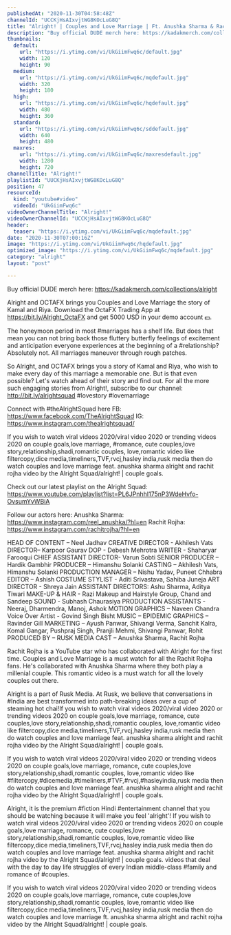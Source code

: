```yaml
---
publishedAt: "2020-11-30T04:58:48Z"
channelId: "UCCKjHsAIxvjtWG8KOcLuG8Q"
title: "Alright! | Couples and Love Marriage | Ft. Anushka Sharma & Rachit Rojha"
description: "Buy official DUDE merch here: https://kadakmerch.com/collections/alright\n\nAlright and OCTAFX brings you Couples and Love Marriage the story of  Kamal and Riya. \nDownload the OctaFX Trading App at https://bit.ly/Alright_OctaFX and get 5000 USD in your demo account 💵. \n\nThe honeymoon period in most #marriages has a shelf life. But does that mean you can not bring back those fluttery butterfly feelings of excitement and anticipation everyone experiences at the beginning of a #relationship? Absolutely not. All marriages maneuver through rough patches.\n\nSo Alright, and OCTAFX brings you a story of Kamal and Riya, who wish to make every day of this marriage a memorable one. But is that even possible? Let's watch ahead of their story and find out. For all the more such engaging stories from Alright!, subscribe to our channel: http://bit.ly/alrightsquad\n#lovestory #lovemarriage \n\nConnect with #theAlrightSquad here\nFB: https://www.facebook.com/TheAlrightSquad\nIG: https://www.instagram.com/thealrightsquad/\n\nIf you wish to watch viral videos 2020/viral video 2020 or trending videos 2020 on couple goals,love marriage, #romance, cute couples,love story,relationship,shadi,romantic couples, love,romantic video like filtercopy,dice media,timeliners,TVF,rvcj,hasley india,rusk media then do watch couples and love marriage feat. anushka sharma alright and rachit rojha video by the Alright Squad/alright! | couple goals.\n\nCheck out our latest playlist on the Alright Squad: https://www.youtube.com/playlist?list=PL6JPnhhI175nP3WdeHvfo-OvsumYvWBiA\n\nFollow our actors here:\nAnushka Sharma: https://www.instagram.com/reel_anushka/?hl=en\nRachit Rojha: https://www.instagram.com/rachitrojha/?hl=en\n\nHEAD OF CONTENT – Neel Jadhav\nCREATIVE DIRECTOR - Akhilesh Vats\nDIRECTOR– Karpoor Gaurav\nDOP - Debesh Mehrotra\nWRITER - Shaharyar Farooqui\nCHIEF ASSISTANT DIRECTOR- Varun Sobti\nSENIOR PRODUCER – Hardik Gambhir\nPRODUCER – Himanshu Solanki\nCASTING – Akhilesh Vats, Himanshu Solanki\nPRODUCTION MANAGER – Nishu Yadav, Puneet Chhabra\nEDITOR – Ashish\nCOSTUME STYLIST - Aditi Srivastava, Sahiba Juneja\nART DIRECTOR - Shreya Jain\nASSISTANT DIRECTORS: Ashu Sharma, Aditya Tiwari\nMAKE-UP & HAIR -  Razi Makeup and Hairstyle Group, Chand and Sandeep\nSOUND - Subhash Chaurasiya\nPRODUCTION ASSISTANTS - Neeraj, Dharmendra, Manoj, Ashok\nMOTION GRAPHICS – Naveen Chandra\nVoice Over Artist - Govind Singh Bisht\nMUSIC – EPIDEMIC\nGRAPHICS – Ravinder Gill\nMARKETING – Ayush Panwar, Shivangi Verma, Sanchit Kalra, Komal Gangar, Pushpraj Singh, Pranjli Mehmi, Shivangi Panwar, Rohit\nPRODUCED BY – RUSK MEDIA\nCAST –  Anushka Sharma, Rachit Rojha\n\nRachit Rojha is a YouTube star who has collaborated with Alright for the first time. Couples and Love Marriage is a must watch for all the Rachit Rojha fans. He's collaborated with Anushka Sharma where they both play a millenial couple. This romantic video is a must watch for all the lovely couples out there. \n\nAlright is a part of Rusk Media. At Rusk, we believe that conversations in #India are best transformed into path-breaking ideas over a cup of steaming hot chai!If you wish to watch viral videos 2020/viral video 2020 or trending videos 2020 on couple goals,love marriage, romance, cute couples,love story,relationship,shadi,romantic couples, love,romantic video like filtercopy,dice media,timeliners,TVF,rvcj,hasley india,rusk media then do watch couples and love marriage feat. anushka sharma alright and rachit rojha video by the Alright Squad/alright! | couple goals.\n\nIf you wish to watch viral videos 2020/viral video 2020 or trending videos 2020 on couple goals,love marriage, romance, cute couples,love story,relationship,shadi,romantic couples, love,romantic video like #filtercopy,#dicemedia,#timeliners,#TVF,#rvcj,#hasleyindia,rusk media then do watch couples and love marriage feat. anushka sharma alright and rachit rojha video by the Alright Squad/alright! | couple goals.\n\nAlright, it is the premium #fiction Hindi #entertainment channel that you should be watching because it will make you feel 'alright'! If you wish to watch viral videos 2020/viral video 2020 or trending videos 2020 on couple goals,love marriage, romance, cute couples,love story,relationship,shadi,romantic couples, love,romantic video like filtercopy,dice media,timeliners,TVF,rvcj,hasley india,rusk media then do watch couples and love marriage feat. anushka sharma alright and rachit rojha video by the Alright Squad/alright! | couple goals. videos that deal with the day to day life struggles of every Indian middle-class #family and romance of #couples.\n\nIf you wish to watch viral videos 2020/viral video 2020 or trending videos 2020 on couple goals,love marriage, romance, cute couples,love story,relationship,shadi,romantic couples, love,romantic video like filtercopy,dice media,timeliners,TVF,rvcj,hasley india,rusk media then do watch couples and love marriage ft. anushka sharma alright and rachit rojha video by the Alright Squad/alright! | couple goals."
thumbnails:
  default:
    url: "https://i.ytimg.com/vi/UkGiimFwq6c/default.jpg"
    width: 120
    height: 90
  medium:
    url: "https://i.ytimg.com/vi/UkGiimFwq6c/mqdefault.jpg"
    width: 320
    height: 180
  high:
    url: "https://i.ytimg.com/vi/UkGiimFwq6c/hqdefault.jpg"
    width: 480
    height: 360
  standard:
    url: "https://i.ytimg.com/vi/UkGiimFwq6c/sddefault.jpg"
    width: 640
    height: 480
  maxres:
    url: "https://i.ytimg.com/vi/UkGiimFwq6c/maxresdefault.jpg"
    width: 1280
    height: 720
channelTitle: "Alright!"
playlistId: "UUCKjHsAIxvjtWG8KOcLuG8Q"
position: 47
resourceId:
  kind: "youtube#video"
  videoId: "UkGiimFwq6c"
videoOwnerChannelTitle: "Alright!"
videoOwnerChannelId: "UCCKjHsAIxvjtWG8KOcLuG8Q"
header:
  teaser: "https://i.ytimg.com/vi/UkGiimFwq6c/mqdefault.jpg"
date: "2020-11-30T07:00:16Z"
image: "https://i.ytimg.com/vi/UkGiimFwq6c/hqdefault.jpg"
optimized_image: "https://i.ytimg.com/vi/UkGiimFwq6c/mqdefault.jpg"
category: "alright"
layout: "post"

---
```

Buy official DUDE merch here: https://kadakmerch.com/collections/alright

Alright and OCTAFX brings you Couples and Love Marriage the story of  Kamal and Riya. 
Download the OctaFX Trading App at https://bit.ly/Alright_OctaFX and get 5000 USD in your demo account 💵. 

The honeymoon period in most #marriages has a shelf life. But does that mean you can not bring back those fluttery butterfly feelings of excitement and anticipation everyone experiences at the beginning of a #relationship? Absolutely not. All marriages maneuver through rough patches.

So Alright, and OCTAFX brings you a story of Kamal and Riya, who wish to make every day of this marriage a memorable one. But is that even possible? Let's watch ahead of their story and find out. For all the more such engaging stories from Alright!, subscribe to our channel: http://bit.ly/alrightsquad
#lovestory #lovemarriage 

Connect with #theAlrightSquad here
FB: https://www.facebook.com/TheAlrightSquad
IG: https://www.instagram.com/thealrightsquad/

If you wish to watch viral videos 2020/viral video 2020 or trending videos 2020 on couple goals,love marriage, #romance, cute couples,love story,relationship,shadi,romantic couples, love,romantic video like filtercopy,dice media,timeliners,TVF,rvcj,hasley india,rusk media then do watch couples and love marriage feat. anushka sharma alright and rachit rojha video by the Alright Squad/alright! | couple goals.

Check out our latest playlist on the Alright Squad: https://www.youtube.com/playlist?list=PL6JPnhhI175nP3WdeHvfo-OvsumYvWBiA

Follow our actors here:
Anushka Sharma: https://www.instagram.com/reel_anushka/?hl=en
Rachit Rojha: https://www.instagram.com/rachitrojha/?hl=en

HEAD OF CONTENT – Neel Jadhav
CREATIVE DIRECTOR - Akhilesh Vats
DIRECTOR– Karpoor Gaurav
DOP - Debesh Mehrotra
WRITER - Shaharyar Farooqui
CHIEF ASSISTANT DIRECTOR- Varun Sobti
SENIOR PRODUCER – Hardik Gambhir
PRODUCER – Himanshu Solanki
CASTING – Akhilesh Vats, Himanshu Solanki
PRODUCTION MANAGER – Nishu Yadav, Puneet Chhabra
EDITOR – Ashish
COSTUME STYLIST - Aditi Srivastava, Sahiba Juneja
ART DIRECTOR - Shreya Jain
ASSISTANT DIRECTORS: Ashu Sharma, Aditya Tiwari
MAKE-UP & HAIR -  Razi Makeup and Hairstyle Group, Chand and Sandeep
SOUND - Subhash Chaurasiya
PRODUCTION ASSISTANTS - Neeraj, Dharmendra, Manoj, Ashok
MOTION GRAPHICS – Naveen Chandra
Voice Over Artist - Govind Singh Bisht
MUSIC – EPIDEMIC
GRAPHICS – Ravinder Gill
MARKETING – Ayush Panwar, Shivangi Verma, Sanchit Kalra, Komal Gangar, Pushpraj Singh, Pranjli Mehmi, Shivangi Panwar, Rohit
PRODUCED BY – RUSK MEDIA
CAST –  Anushka Sharma, Rachit Rojha

Rachit Rojha is a YouTube star who has collaborated with Alright for the first time. Couples and Love Marriage is a must watch for all the Rachit Rojha fans. He's collaborated with Anushka Sharma where they both play a millenial couple. This romantic video is a must watch for all the lovely couples out there. 

Alright is a part of Rusk Media. At Rusk, we believe that conversations in #India are best transformed into path-breaking ideas over a cup of steaming hot chai!If you wish to watch viral videos 2020/viral video 2020 or trending videos 2020 on couple goals,love marriage, romance, cute couples,love story,relationship,shadi,romantic couples, love,romantic video like filtercopy,dice media,timeliners,TVF,rvcj,hasley india,rusk media then do watch couples and love marriage feat. anushka sharma alright and rachit rojha video by the Alright Squad/alright! | couple goals.

If you wish to watch viral videos 2020/viral video 2020 or trending videos 2020 on couple goals,love marriage, romance, cute couples,love story,relationship,shadi,romantic couples, love,romantic video like #filtercopy,#dicemedia,#timeliners,#TVF,#rvcj,#hasleyindia,rusk media then do watch couples and love marriage feat. anushka sharma alright and rachit rojha video by the Alright Squad/alright! | couple goals.

Alright, it is the premium #fiction Hindi #entertainment channel that you should be watching because it will make you feel 'alright'! If you wish to watch viral videos 2020/viral video 2020 or trending videos 2020 on couple goals,love marriage, romance, cute couples,love story,relationship,shadi,romantic couples, love,romantic video like filtercopy,dice media,timeliners,TVF,rvcj,hasley india,rusk media then do watch couples and love marriage feat. anushka sharma alright and rachit rojha video by the Alright Squad/alright! | couple goals. videos that deal with the day to day life struggles of every Indian middle-class #family and romance of #couples.

If you wish to watch viral videos 2020/viral video 2020 or trending videos 2020 on couple goals,love marriage, romance, cute couples,love story,relationship,shadi,romantic couples, love,romantic video like filtercopy,dice media,timeliners,TVF,rvcj,hasley india,rusk media then do watch couples and love marriage ft. anushka sharma alright and rachit rojha video by the Alright Squad/alright! | couple goals.
